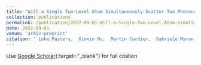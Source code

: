 ```yaml
---
title: "Will a Single Two-Level Atom Simultaneously Scatter Two Photons?"
collection: publications
permalink: /publication/2022-09-01-Will-a-Single-Two-Level-Atom-Simultaneously-Scatter-Two-Photons
date: 2022-09-01
venue: 'arXiv-preprint'
citation: ' Luke Masters,  Xinxin Hu,  Martin Cordier,  Gabriele Maron,  Lucas Pache,  Arno Rauschenbeutel,  **Max** **Schemmer**,  Jürgen Volz, &quot;Will a Single Two-Level Atom Simultaneously Scatter Two Photons?.&quot; arXiv-preprint, 2022.'
---
```

Use [Google Scholar](https://scholar.google.com/scholar?q=Will+a+Single+Two+Level+Atom+Simultaneously+Scatter+Two+Photons?){:target="_blank"} for full citation
